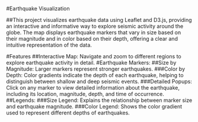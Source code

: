 #Earthquake Visualization

##This project visualizes earthquake data using Leaflet and D3.js, providing an interactive and informative way to explore seismic activity around the globe. The map displays earthquake markers that vary in size based on their magnitude and in color based on their depth, offering a clear and intuitive representation of the data.

#Features
##Interactive Map: Navigate and zoom to different regions to explore earthquake activity in detail.
#Earthquake Markers:
##Size by Magnitude: Larger markers represent stronger earthquakes.
###Color by Depth: Color gradients indicate the depth of each earthquake, helping to distinguish between shallow and deep seismic events.
###Detailed Popups: Click on any marker to view detailed information about the earthquake, including its location, magnitude, depth, and time of occurrence.
##Legends:
###Size Legend: Explains the relationship between marker size and earthquake magnitude.
###Color Legend: Shows the color gradient used to represent different depths of earthquakes.
